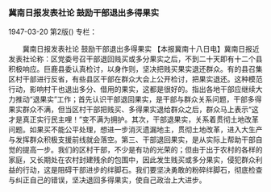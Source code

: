### 冀南日报发表社论  鼓励干部退出多得果实

1947-03-20
第2版()
专栏：

　　冀南日报发表社论
    鼓励干部退出多得果实
    【本报冀南十八日电】冀南日报近发表社论称：区党委号召干部退回贱买或多分果实之后，不到二十天即有十二个县积极响应。巨鹿县委认真检讨，以身作则，坚决把贱买果实退还群众。有的县召集区村干部进行反省，有些县区干部在群众大会上公开检讨，把果实退还。这种模范行动，影响村干也退出多分、借用的果实，这都是很好的。指出各地干部应继续大力推动“退果实”工作；首先认识干部退回果实，是干部与群众关系问题，干部多得果实群众不满，但当区村干部把贱买、多得果实退给群众之后，群众马上表示“这才是真正实行民主哩！”变不满为拥护。其次，干部退果实，关系着贯彻土地改革问题。如果买不能公平处理，想进一步消灭遗漏地主，贯彻土地改革，进入大生产与发挥群众积极支援前线就会落空。第三、干部退回果实，是从实际上帮助干部自觉的提高一步。我们的区村干部，不少是有功的光荣的；但由于出于农村的各样的家庭，又长期处在农村封建残余的包围中，因此发生贱买或多分果实，侵犯群众利益的行动，这是阻碍干部进步的绊脚石。我们要坚决勇敢的粉碎绊脚石，彻底检查与纠正自己的错误，坚决退回多得果实，使自己政治上大进步。
